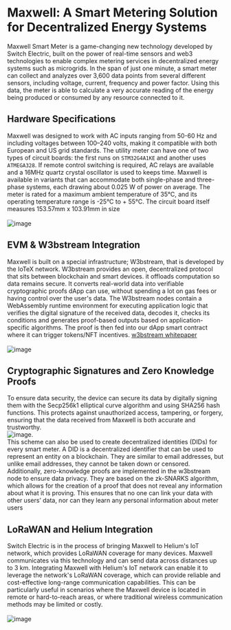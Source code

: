 # Maxwell: A Smart Metering Solution for Decentralized Energy Systems

Maxwell Smart Meter is a game-changing new technology developed by Switch Electric, built on the power of real-time sensors and web3 technologies to enable complex metering services in decentralized energy systems such as microgrids. In the span of just one minute, a smart meter can collect and analyzes over 3,600 data points from several different sensors, including voltage, current, frequency and power factor. Using this data, the meter is able to calculate a very accurate reading of the energy being produced or consumed by any resource connected to it. 

## Hardware Specifications

Maxwell was designed to work with AC inputs ranging from 50-60 Hz and including voltages between 100–240 volts, making it compatible with both European and US grid standards. The utility meter can have one of two types of circuit boards: the first runs on `STM32G4A1KE` and another uses `ATMEGA328`. If remote control switching is required, AC relays are available and a 16MHz quartz crystal oscillator is used to keeps time. Maxwell is available in variants that can accommodate both single-phase and three-phase systems, each drawing about 0.025 W of power on average. The meter is rated for a maximum ambient temperature of 35°C, and its operating temperature range is -25°C to + 55°C. The circuit board itself measures 153.57mm x 103.91mm in size
<br><br>![image](https://user-images.githubusercontent.com/52095470/230644299-5a05c2d1-e8bd-4a68-b1dd-60f7d8b1db75.png)

## EVM & W3bstream Integration

Maxwell is built on a special infrastructure; W3bstream, that is developed by the IoTeX network. W3bstream provides an open, decentralized protocol that sits between blockchain and smart devices. it offloads computation so data remains secure. It converts real-world data into verifiable cryptographic proofs dApp can use, without spending a lot on gas fees or having control over the user's data. The W3bstream nodes contain a WebAssembly runtime environment for executing application logic that verifies the digital signature of the received data, decodes it, checks its conditions and generates proof-based outputs based on application-specific algorithms. The proof is then fed into our dApp smart contract where it can trigger tokens/NFT incentives. [w3bstream whitepaper](https://docsend.com/view/twtxhbzvisdye2xj)
<br><br>![image](https://user-images.githubusercontent.com/52095470/230633247-6cc34b15-f86a-49e0-92b5-18f7aa9e7fe1.png)

## Cryptographic Signatures and Zero Knowledge Proofs
To ensure data security, the device can secure its data by digitally signing them with the Secp256k1 elliptical curve algorithm and using SHA256 hash functions. This protects against unauthorized access, tampering, or forgery, ensuring that the data received from Maxwell is both accurate and trustworthy.<br>![image](https://user-images.githubusercontent.com/52095470/230639899-837d0c97-c09b-419e-ad87-3e07f236675d.png). <br>This scheme can also be used to create decentralized identities (DIDs) for every smart meter. A DID is a decentralized identifier that can be used to represent an entity on a blockchain. They are similar to email addresses, but unlike email addresses, they cannot be taken down or censored. Additionally, zero-knowledge proofs are implemented in the w3bstream node to ensure data privacy. They are based on the zk-SNARKS algorithm, which allows for the creation of a proof that does not reveal any information about what it is proving. This ensures that no one can link your data with other users’ data, nor can they learn any personal information about meter users


## LoRaWAN and Helium Integration
Switch Electric is in the process of bringing Maxwell to Helium's IoT network, which provides LoRaWAN coverage for many devices. Maxwell communicates via this technology and can send data across distances up to 3 km. Integrating Maxwell with Helium's IoT network can enable it to leverage the network's LoRaWAN coverage, which can provide reliable and cost-effective long-range communication capabilities. This can be particularly useful in scenarios where the Maxwell device is located in remote or hard-to-reach areas, or where traditional wireless communication methods may be limited or costly.
<br><br>![image](https://user-images.githubusercontent.com/52095470/230642640-3bde5a68-b737-49ee-b2b4-3bc8d286295d.png)

